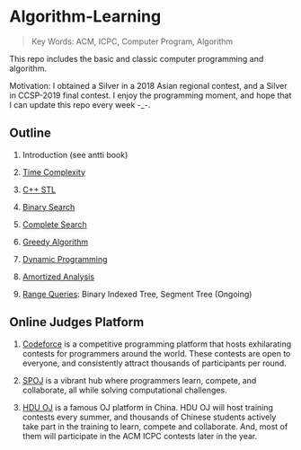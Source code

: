# Algorithm-Learning
> Key Words: ACM, ICPC, Computer Program, Algorithm

This repo includes the basic and classic computer programming and algorithm.

Motivation: I obtained a Silver in a 2018 Asian regional contest, and a Silver in CCSP-2019 final contest. I enjoy the programming moment, and hope that I can update this repo every week -_-.

## Outline

1. Introduction (see antti book)

2. [Time Complexity](notes/2_TimeComplexity.md)  

3. [C++ STL](notes/3_C++STL.md)  

4. [Binary Search](notes/4_Binary_Search.md)  

5. [Complete Search](notes/5_complete_search.md)

6. [Greedy Algorithm](notes/6_Greedy_Algorithm.md)

7. [Dynamic Programming](notes/7_Dynamic_Programming.md)

8. [Amortized Analysis](notes/8_Amortized_Analysis.md)

9. [Range Queries](notes/9_Range_Queries.md): Binary Indexed Tree, Segment Tree (Ongoing)

## Online Judges Platform

1. [Codeforce](https://codeforces.com/) is a competitive programming platform that hosts exhilarating contests for programmers around the world. These contests are open to everyone, and consistently attract thousands of participants per round.


2. [SPOJ](https://www.spoj.com/) is a vibrant hub where programmers learn, compete, and collaborate, all while solving computational challenges.


3. [HDU OJ](https://acm.hdu.edu.cn/) is a famous OJ platform in China. HDU OJ will host training contests every summer, and thousands of Chinese students actively take part in the training to learn, compete and collaborate. And, most of them will participate in the ACM ICPC contests later in the year.
